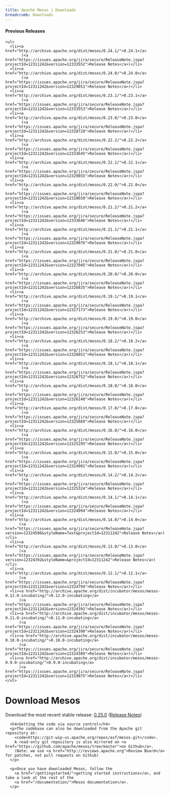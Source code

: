 ```yaml
---
title: Apache Mesos | Downloads
breadcrumb: Downloads
---
```


<div class="row-fluid">
  <div class="col-md-4">
    <h4>Previous Releases</h4>

    <ul>
      <li><a href="http://archive.apache.org/dist/mesos/0.24.1/">0.24.1</a>
           (<a href="https://issues.apache.org/jira/secure/ReleaseNote.jspa?projectId=12311242&version=12333552">Release Notes</a>)</li>
      <li><a href="http://archive.apache.org/dist/mesos/0.24.0/">0.24.0</a>
           (<a href="https://issues.apache.org/jira/secure/ReleaseNote.jspa?projectId=12311242&version=12329851">Release Notes</a>)</li>
      <li><a href="http://archive.apache.org/dist/mesos/0.23.1/">0.23.1</a>
           (<a href="https://issues.apache.org/jira/secure/ReleaseNote.jspa?projectId=12311242&version=12333553">Release Notes</a>)</li>
      <li><a href="http://archive.apache.org/dist/mesos/0.23.0/">0.23.0</a>
           (<a href="https://issues.apache.org/jira/secure/ReleaseNote.jspa?projectId=12311242&version=12328728">Release Notes</a>)</li>
      <li><a href="http://archive.apache.org/dist/mesos/0.22.2/">0.22.2</a>
           (<a href="https://issues.apache.org/jira/secure/ReleaseNote.jspa?projectId=12311242&version=12333645">Release Notes</a>)</li>
      <li><a href="http://archive.apache.org/dist/mesos/0.22.1/">0.22.1</a>
           (<a href="https://issues.apache.org/jira/secure/ReleaseNote.jspa?projectId=12311242&version=12329855">Release Notes</a>)</li>
      <li><a href="http://archive.apache.org/dist/mesos/0.22.0/">0.22.0</a>
           (<a href="https://issues.apache.org/jira/secure/ReleaseNote.jspa?projectId=12311242&version=12328650">Release Notes</a>)</li>
      <li><a href="http://archive.apache.org/dist/mesos/0.21.2/">0.21.2</a>
           (<a href="https://issues.apache.org/jira/secure/ReleaseNote.jspa?projectId=12311242&version=12333646">Release Notes</a>)</li>
      <li><a href="http://archive.apache.org/dist/mesos/0.21.1/">0.21.1</a>
           (<a href="https://issues.apache.org/jira/secure/ReleaseNote.jspa?projectId=12311242&version=12329076">Release Notes</a>)</li>
      <li><a href="http://archive.apache.org/dist/mesos/0.21.0/">0.21.0</a>
           (<a href="https://issues.apache.org/jira/secure/ReleaseNote.jspa?projectId=12311242&version=12327045">Release Notes</a>)</li>
      <li><a href="http://archive.apache.org/dist/mesos/0.20.0/">0.20.0</a>
           (<a href="https://issues.apache.org/jira/secure/ReleaseNote.jspa?projectId=12311242&version=12326835">Release Notes</a>)</li>
      <li><a href="http://archive.apache.org/dist/mesos/0.19.1/">0.19.1</a>
      	   (<a href="https://issues.apache.org/jira/secure/ReleaseNote.jspa?projectId=12311242&version=12327173">Release Notes</a>)</li>
      <li><a href="http://archive.apache.org/dist/mesos/0.19.0/">0.19.0</a>
      	   (<a href="https://issues.apache.org/jira/secure/ReleaseNote.jspa?projectId=12311242&version=12326253">Release Notes</a>)</li>
      <li><a href="http://archive.apache.org/dist/mesos/0.18.2/">0.18.2</a>
      	   (<a href="https://issues.apache.org/jira/secure/ReleaseNote.jspa?projectId=12311242&version=12326851">Release Notes</a>)</li>
      <li><a href="http://archive.apache.org/dist/mesos/0.18.1/">0.18.1</a>
      	   (<a href="https://issues.apache.org/jira/secure/ReleaseNote.jspa?projectId=12311242&version=12326752">Release Notes</a>)</li>
      <li><a href="http://archive.apache.org/dist/mesos/0.18.0/">0.18.0</a>
      	   (<a href="https://issues.apache.org/jira/secure/ReleaseNote.jspa?projectId=12311242&version=12326140">Release Notes</a>)</li>
      <li><a href="http://archive.apache.org/dist/mesos/0.17.0/">0.17.0</a>
      	   (<a href="https://issues.apache.org/jira/secure/ReleaseNote.jspa?projectId=12311242&version=12325669">Release Notes</a>)</li>
      <li><a href="http://archive.apache.org/dist/mesos/0.16.0/">0.16.0</a>
      	   (<a href="https://issues.apache.org/jira/secure/ReleaseNote.jspa?projectId=12311242&version=12325295">Release Notes</a>)</li>
      <li><a href="http://archive.apache.org/dist/mesos/0.15.0/">0.15.0</a>
      	   (<a href="https://issues.apache.org/jira/secure/ReleaseNote.jspa?projectId=12311242&version=12324901">Release Notes</a>)</li>
      <li><a href="http://archive.apache.org/dist/mesos/0.14.2/">0.14.2</a>
      	   (<a href="https://issues.apache.org/jira/secure/ReleaseNote.jspa?projectId=12311242&version=12325324">Release Notes</a>)</li>
      <li><a href="http://archive.apache.org/dist/mesos/0.14.1/">0.14.1</a>
           (<a href="https://issues.apache.org/jira/secure/ReleaseNote.jspa?projectId=12311242&version=12324994">Release Notes</a>)</li>
      <li><a href="http://archive.apache.org/dist/mesos/0.14.0/">0.14.0</a>
          (<a href="https://issues.apache.org/jira/secure/ReleaseNote.jspa?version=12324596&styleName=Text&projectId=12311242">Release Notes</a>)</li>
      <li><a href="http://archive.apache.org/dist/mesos/0.13.0/">0.13.0</a>
          (<a href="https://issues.apache.org/jira/secure/ReleaseNote.jspa?version=12324392&styleName=&projectId=12311242">Release Notes</a>)</li>
      <li><a href="http://archive.apache.org/dist/mesos/0.12.1/">0.12.1</a>
          (<a href="https://issues.apache.org/jira/secure/ReleaseNote.jspa?projectId=12311242&version=12324794">Release Notes</a>)</li>
      <li><a href="http://archive.apache.org/dist/incubator/mesos/mesos-0.12.0-incubating/">0.12.0-incubating</a>
          (<a href="https://issues.apache.org/jira/secure/ReleaseNote.jspa?projectId=12311242&version=12324391">Release Notes</a>)</li>
      <li><a href="http://archive.apache.org/dist/incubator/mesos/mesos-0.11.0-incubating/">0.11.0-incubating</a>
          (<a href="https://issues.apache.org/jira/secure/ReleaseNote.jspa?projectId=12311242&version=12324390">Release Notes</a>)</li>
      <li><a href="http://archive.apache.org/dist/incubator/mesos/mesos-0.10.0-incubating/">0.10.0-incubating</a>
          (<a href="https://issues.apache.org/jira/secure/ReleaseNote.jspa?projectId=12311242&version=12324389">Release Notes</a>)</li>
      <li><a href="http://archive.apache.org/dist/incubator/mesos/mesos-0.9.0-incubating/">0.9.0-incubating</a>
          (<a href="https://issues.apache.org/jira/secure/ReleaseNote.jspa?projectId=12311242&version=12319875">Release Notes</a>)</li>
    </ul>
  </div>

  <div class="col-md-8">
    <h1>Download Mesos</h1>
      <p>Download the most recent stable release:
	      <a href="http://www.apache.org/dyn/mirrors/mirrors.cgi/mesos/0.25.0/">0.25.0</a>
        (<a href="https://issues.apache.org/jira/secure/ReleaseNote.jspa?projectId=12311242&version=12329852">Release Notes</a>)
      </p>

      <h4>Getting the code via source control</h4>
      <p>The codebase can also be downloaded from the Apache git repository at:
        <code>https://git-wip-us.apache.org/repos/asf/mesos.git</code>.
        A read-only git repository is also mirrored on <a href="https://github.com/apache/mesos/tree/master">on Github</a>.
        (Note: we use <a href="http://reviews.apache.org">Review Board</a> for patches, not pull requests on Github)
      </p>

      <p>Once you have downloaded Mesos, follow the
        <a href="/gettingstarted/">getting started instructions</a>, and take a look at the rest of the
        <a href="/documentation/">Mesos documentation</a>.
      </p>
  </div>
</div>
